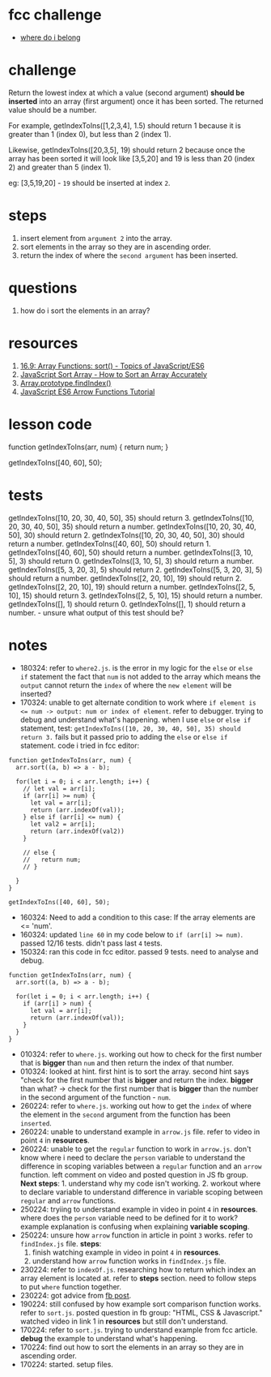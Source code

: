# fcc challenge
- [where do i belong](https://www.freecodecamp.org/learn/javascript-algorithms-and-data-structures/basic-algorithm-scripting/where-do-i-belong)

# challenge
Return the lowest index at which a value (second argument) **should be inserted** into an array (first argument) once it has been sorted. The returned value should be a number.

For example, getIndexToIns([1,2,3,4], 1.5) should return 1 because it is greater than 1 (index 0), but less than 2 (index 1).

Likewise, getIndexToIns([20,3,5], 19) should return 2 because once the array has been sorted it will look like [3,5,20] and 19 is less than 20 (index 2) and greater than 5 (index 1).

eg: [3,5,19,20] - `19` should be inserted at index `2`.

# steps
1. insert element from `argument 2` into the array.
1. sort elements in the array so they are in ascending order.
2. return the index of where the `second argument` has been inserted.

# questions
1. how do i sort the elements in an array?

# resources
1. [16.9: Array Functions: sort() - Topics of JavaScript/ES6](https://www.youtube.com/watch?v=MWD-iKzR2c8&t=182s)
2. [JavaScript Sort Array - How to Sort an Array Accurately](https://www.freecodecamp.org/news/how-to-sort-javascript-array-accurately/)
3. [Array.prototype.findIndex()](https://developer.mozilla.org/en-US/docs/Web/JavaScript/Reference/Global_Objects/Array/findIndex)
4. [JavaScript ES6 Arrow Functions Tutorial](https://www.youtube.com/watch?v=h33Srr5J9nY)

# lesson code
function getIndexToIns(arr, num) {
  return num;
}

getIndexToIns([40, 60], 50);

# tests
getIndexToIns([10, 20, 30, 40, 50], 35) should return 3.
getIndexToIns([10, 20, 30, 40, 50], 35) should return a number.
getIndexToIns([10, 20, 30, 40, 50], 30) should return 2.
getIndexToIns([10, 20, 30, 40, 50], 30) should return a number.
getIndexToIns([40, 60], 50) should return 1.
getIndexToIns([40, 60], 50) should return a number.
getIndexToIns([3, 10, 5], 3) should return 0.
getIndexToIns([3, 10, 5], 3) should return a number.
getIndexToIns([5, 3, 20, 3], 5) should return 2.
getIndexToIns([5, 3, 20, 3], 5) should return a number.
getIndexToIns([2, 20, 10], 19) should return 2.
getIndexToIns([2, 20, 10], 19) should return a number.
getIndexToIns([2, 5, 10], 15) should return 3.
getIndexToIns([2, 5, 10], 15) should return a number.
getIndexToIns([], 1) should return 0.
getIndexToIns([], 1) should return a number. - unsure what output of this test should be?

# notes
- 180324: refer to `where2.js`. is the error in my logic for the `else` or `else if` statement the fact that `num` is not added to the array which means the `output` cannot return the `index` of where the `new element` will be inserted?
- 170324: unable to get alternate condition to work where `if element is <= num -> output: num or index of element`. refer to debugger. trying to debug and understand what's happening. when I use `else` or `else if` statement, test: `getIndexToIns([10, 20, 30, 40, 50], 35) should return 3.` fails but it passed prio to adding the `else` or `else if` statement. code i tried in fcc editor:
```
function getIndexToIns(arr, num) {
  arr.sort((a, b) => a - b);

  for(let i = 0; i < arr.length; i++) {
    // let val = arr[i];
    if (arr[i] >= num) {
      let val = arr[i];
      return (arr.indexOf(val));
    } else if (arr[i] <= num) {
      let val2 = arr[i];
      return (arr.indexOf(val2))
    } 
    
    // else {
    //   return num;
    // }

  }
}

getIndexToIns([40, 60], 50);
```
- 160324: Need to add a condition to this case: If the array elements are <= 'num'.
- 160324: updated `line 60` in my code below to `if (arr[i] >= num)`. passed 12/16 tests. didn't pass last `4` tests.
- 150324: ran this code in fcc editor. passed 9 tests. need to analyse and debug.
```
function getIndexToIns(arr, num) {
  arr.sort((a, b) => a - b);

  for(let i = 0; i < arr.length; i++) {
    if (arr[i] > num) {
      let val = arr[i];
      return (arr.indexOf(val));
    }
  }
}
```
- 010324: refer to `where.js`. working out how to check for the first number that is **bigger** than `num` and then return the index of that number.
- 010324: looked at hint. first hint is to sort the array. second hint says "check for the first number that is **bigger** and return the index. **bigger** than what? -> check for the first number that is **bigger** than the number in the second argument of the function - `num`.
- 260224: refer to `where.js`. working out how to get the `index` of where the element in the `second` argument from the function has been `inserted`.
- 260224: unable to understand example in `arrow.js` file. refer to video in point `4` in **resources**.
- 260224: unable to get the `regular` function to work in `arrow.js`. don't know where i need to declare the `person` variable to understand the difference in scoping variables between a `regular` function and an `arrow` function. left comment on video and posted question in JS fb group. **Next steps**: 1. understand why my code isn't working. 2. workout where to declare variable to understand difference in variable scoping between `regular` and `arrow` functions.
- 250224: tryiing to understand example in video in point `4` in **resources**. where does the `person` variable need to be defined for it to work? example explanation is confusing when explaining **variable scoping**.
- 250224: unsure how `arrow` function in article in point `3` works. refer to `findIndex.js` file. **steps**: 
  1. finish watching example in video in point `4` in **resources**.
  2. understand how `arrow` function works in `findIndex.js` file.
- 230224: refer to `indexOf.js`. researching how to return which index an array element is located at. refer to **steps** section. need to follow steps to put `where` function together.
- 230224: got advice from [fb post](https://www.facebook.com/groups/1605550896386197/permalink/3693868514221081/?mibextid=c7yyfP).
- 190224: still confused by how example sort comparison function works. refer to `sort.js`. posted question in fb group: "HTML, CSS & Javascript." watched video in link 1 in **resources** but still don't understand.
- 170224: refer to `sort.js`. trying to understand example from fcc article. **debug** the example to understand what's happening.
- 170224: find out how to sort the elements in an array so they are in ascending order.
- 170224: started. setup files.